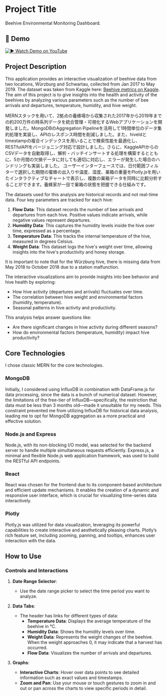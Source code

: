 # Project Title

Beehive Environmental Monitoring Dashboard.

## 🎥 Demo
[![▶️ Watch Demo on YouTube](https://img.youtube.com/vi/zjLYnyyKxxI/0.jpg)](https://www.youtube.com/watch?v=zjLYnyyKxxI)



## Project Description  

This application provides an interactive visualization of beehive data from two locations, Würzburg and Schwartau, collected from Jan 2017 to May 2019. 
The dataset was taken from Kaggle here: [Beehive metrics on Kaggle](https://www.kaggle.com/datasets/se18m502/bee-hive-metrics/data). The aim of this project is to give insights into the health and activity of the beehives by analyzing various parameters such as the number of bee arrivals and departures, temperature, humidity, and hive weight.

MERNスタックを用いて、2拠点の養蜂場から収集された2017年から2019年までの約200万件の時系列データを統合管理・可視化するWebアプリケーションを開発しました。MongoDBのAggregation Pipelineを活用して1時間単位のデータ集約処理を実装し、APIのレスポンス時間を削減しました。また、hiveIdとtimestampの複合インデックスを用いることで検索性能を最適化し、RESTfulAPIをバージョニング対応で設計しました。さらに、KaggleAPIからのCSVデータを自動取得し、解析・バッチインサートする処理を構築するとともに、5か月間の欠損データに対しても適切に対応し、エラーが発生した場合のハンドリングも実装しました。
ユーザーインターフェースでは、日付範囲フィルターで選択した期間の蜜蜂の出入りや温度、湿度、巣箱の重量をPlotly.jsを用いたインタラクティブなチャートで表示し、複数の巣箱データを同時に比較分析することができます。養蜂家が一目で巣箱の状態を把握できる仕組みです。


The datasets used for this analysis are historical records and not real-time data. Four key parameters are tracked for each hive:
1. **Flow Data**: This dataset records the number of bee arrivals and departures from each hive. Positive values indicate arrivals, while negative values represent departures.
2. **Humidity Data**: This captures the humidity levels inside the hive over time, expressed as a percentage.
3. **Temperature Data**: This tracks the internal temperature of the hive, measured in degrees Celsius.
4. **Weight Data**: This dataset logs the hive's weight over time, allowing insights into the hive's productivity and honey storage.

It is important to note that for the Würzburg hive, there is missing data from May 2018 to October 2018 due to a station malfunction.

The interactive visualizations aim to provide insights into bee behavior and hive health by exploring:
- How hive activity (departures and arrivals) fluctuates over time.
- The correlation between hive weight and environmental factors (humidity, temperature).
- Seasonal patterns in hive activity and productivity.

This analysis helps answer questions like: 
- Are there significant changes in hive activity during different seasons?
- How do environmental factors (temperature, humidity) impact hive productivity?

## Core Technologies

I chose classic MERN for the core technologies. 

### MongoDB
Initially, I considered using InfluxDB in combination with DataFrame.js for data processing, since the data is a bunch of numerical dataset. However, the limitations of the free-tier of InfluxDB—specifically, the restriction that data must be less than 3 months old—made it unsuitable for my needs. This constraint prevented me from utilizing InfluxDB for historical data analysis, leading me to opt for MongoDB aggregation as a more practical and effective solution.

### Node.js and Express
Node.js, with its non-blocking I/O model, was selected for the backend server to handle multiple simultaneous requests efficiently. Express.js, a minimal and flexible Node.js web application framework, was used to build the RESTful API endpoints. 

### React
React was chosen for the frontend due to its component-based architecture and efficient update mechanisms. It enables the creation of a dynamic and responsive user interface, which is crucial for visualizing time-series data interactively. 

### Plotly
Plotly.js was utilized for data visualization, leveraging its powerful capabilities to create interactive and aesthetically pleasing charts. Plotly’s rich feature set, including zooming, panning, and tooltips, enhances user interaction with the data.

## How to Use

### Controls and Interactions

1. **Date Range Selector**:
   - Use the date range picker to select the time period you want to analyze.

2. **Data Tabs**:
   - The header has links for different types of data:
     - **Temperature Data**: Displays the average temperature of the beehive in °C.
     - **Humidity Data**: Shows the humidity levels over time.
     - **Weight Data**: Represents the weight changes of the beehive. When the weight approaches 0, it may indicate that a harvest has occurred.
     - **Flow Data**: Visualizes the number of arrivals and departures.

3. **Graphs**:
   - **Interactive Charts**: Hover over data points to see detailed information such as exact values and timestamps.
   - **Zoom and Pan**: Use your mouse or touch gestures to zoom in and out or pan across the charts to view specific periods in detail.
